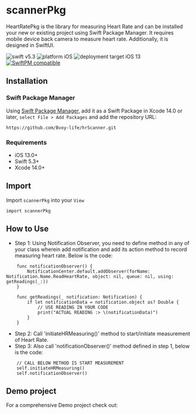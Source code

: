 # scannerPkg

HeartRatePkg is the library for measuring Heart Rate and can be installed your new or existing project using Swift Package Manager. It requires mobile device back camera to measure heart rate. Additionally, it is designed in SwiftUI.


![swift v5.3](https://img.shields.io/badge/swift-v5.3-orange.svg)
![platform iOS](https://img.shields.io/badge/platform-iOS-blue.svg)
![deployment target iOS 13](https://img.shields.io/badge/deployment%20target-iOS%2013-blueviolet)
[![SwiftPM compatible](https://img.shields.io/badge/SwiftPM-compatible-brightgreen.svg)](https://swift.org/package-manager/)


## Installation
### Swift Package Manager
Using <a href="https://swift.org/package-manager/" rel="nofollow">Swift Package Manager</a>, add it as a Swift Package in Xcode 14.0 or later, `select File > Add Packages` and add the repository URL:
```
https://github.com/Bvoy-life/hrScanner.git
```

### Requirements
- iOS 13.0+
- Swift 5.3+
- Xcode 14.0+

## Import

Import `scannerPkg` into your `View`

```
import scannerPkg
```

## How to Use

- Step 1: Using Notification Observer, you need to define method in any of your class wherein add notification and add its action method to record measuring heart rate. Below is the code:

``` 
    func notificationObserver() {
        NotificationCenter.default.addObserver(forName: Notification.Name.ReadHeartRate, object: nil, queue: nil, using: getReadings(_:))
    }
    
    func getReadings(_ notification: Notification) {
        if let notificationData = notification.object as? Double {
            // USE READING IN YOUR CODE
            print("ACTUAL READING :> \(notificationData)")
        }
    }
```


- Step 2: Call 'initiateHRMeasuring()' method to start/initiate measurement of Heart Rate.
- Step 3: Also call 'notificationObserver()' method defined in step 1, below is the code:

```
    // CALL BELOW METHOD IS START MEASUREMENT
    self.initiateHRMeasuring()
    self.notificationObserver()
```



## Demo project

For a comprehensive Demo project check out: 
<Need to add a demo project>


